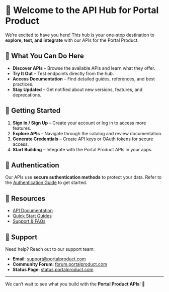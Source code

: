 # 👋 Welcome to the API Hub for Portal Product

We’re excited to have you here! This hub is your one-stop destination to **explore, test, and integrate** with our APIs for the Portal Product.

## 🚀 What You Can Do Here
- **Discover APIs** – Browse the available APIs and learn what they offer.  
- **Try It Out** – Test endpoints directly from the hub.  
- **Access Documentation** – Find detailed guides, references, and best practices.  
- **Stay Updated** – Get notified about new versions, features, and deprecations.  

## 📂 Getting Started
1. **Sign In / Sign Up** – Create your account or log in to access more features.  
2. **Explore APIs** – Navigate through the catalog and review documentation.  
3. **Generate Credentials** – Create API keys or OAuth tokens for secure access.  
4. **Start Building** – Integrate with the Portal Product APIs in your apps.  

## 🔑 Authentication
Our APIs use **secure authentication methods** to protect your data. Refer to the [Authentication Guide](./docs/authentication.md) to get started.  

## 📖 Resources
- [API Documentation](./docs/index.md)  
- [Quick Start Guides](./docs/quick-start.md)  
- [Support & FAQs](./docs/support.md)  

## 💬 Support
Need help? Reach out to our support team:  
- **Email**: support@portalproduct.com  
- **Community Forum**: [forum.portalproduct.com](https://forum.portalproduct.com)  
- **Status Page**: [status.portalproduct.com](https://status.portalproduct.com)  

---

We can’t wait to see what you build with the **Portal Product APIs**! 🚀  
